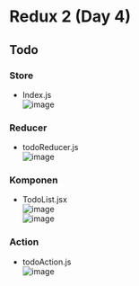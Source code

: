 # Redux 2 (Day 4)
## Todo
### Store
-	Index.js
<br> ![image](https://user-images.githubusercontent.com/85721388/199650628-7688c428-ce45-4804-b826-2375ead877ba.png)
### Reducer
-	todoReducer.js
<br> ![image](https://user-images.githubusercontent.com/85721388/199650642-a3289262-b017-46e5-b3f2-6ef28f1350fa.png)
### Komponen
-	TodoList.jsx
<br> ![image](https://user-images.githubusercontent.com/85721388/199650657-cc2f09a6-51d9-4a8e-93e9-b9b2e14e023a.png)
<br> ![image](https://user-images.githubusercontent.com/85721388/199650671-a3e0f57a-5369-4741-a34f-914e9d68c8cd.png)
### Action
-	todoAction.js
<br> ![image](https://user-images.githubusercontent.com/85721388/199650681-dc11aa40-9103-4454-a3ee-52d40ac36675.png)
